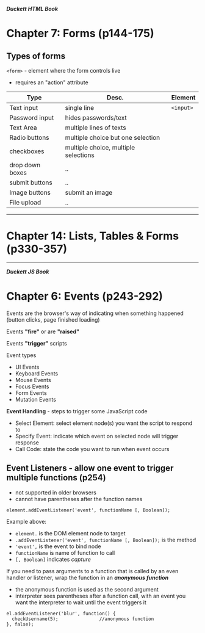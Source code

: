 ***Duckett HTML Book***  
# Chapter 7: Forms (p144-175)

## Types of forms  

`<form>` - element where the form controls live

- requires an "action" attribute

Type | Desc. | Element
---- | ---- | ----
Text input | single line | `<input>`
Password input | hides passwords/text | 
Text Area | multiple lines of texts  
Radio buttons | multiple choice but one selection  
checkboxes | multiple choice, multiple selections  
drop down boxes |  ..
submit buttons |  ..
Image buttons |  submit an image
File upload |  ..




---
# Chapter 14: Lists, Tables & Forms (p330-357)





---
***Duckett JS Book***
# Chapter 6: Events (p243-292)

 Events are the browser's way of indicating when something happened (button clicks, page finished loading)

Events **"fire"** or are **"raised"**

Events **"trigger"** scripts

 Event types

- UI Events
- Keyboard Events
- Mouse Events
- Focus Events
- Form Events
- Mutation Events

**Event Handling** - steps to trigger some JavaScript code

- Select Element: select element node(s) you want the script to respond to
- Specify Event: indicate which event on selected node will trigger response
- Call Code: state the code you want to run when event occurs

## **Event Listeners** - allow one event to trigger multiple functions (p254)

- not supported in older browsers
- cannot have parentheses after the function names

```
element.addEventListener('event', functionName [, Boolean]);
```

Example above:

- `element.` is the DOM element node to target
- `.addEventListener('event', functionName [, Boolean]);` is the method
- `'event',` is the event to bind node
- `functionName` is name of function to call
- `[, Boolean]` indicates _capture_

If you need to pass arguments to a function that is called by an even handler or listener, wrap the function in an ***anonymous function***

- the anonymous function is used as the second argument
- interpreter sees parentheses after a function call, with an event you want the interpreter to wait until the event triggers it

```
el.addEventListener('blur', function() {
  checkUsername(5);               //anonymous function
}, false);
```



